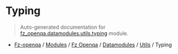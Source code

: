# Typing

> Auto-generated documentation for [fz_openqa.datamodules.utils.typing](blob/master/fz_openqa/datamodules/utils/typing.py) module.

- [Fz-openqa](../../../README.md#fz-openqa-index) / [Modules](../../../MODULES.md#fz-openqa-modules) / [Fz Openqa](../../index.md#fz-openqa) / [Datamodules](../index.md#datamodules) / [Utils](index.md#utils) / Typing
